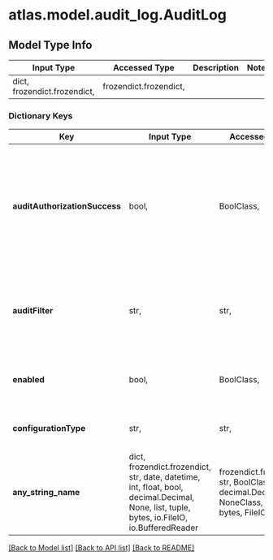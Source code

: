 # atlas.model.audit_log.AuditLog

## Model Type Info
Input Type | Accessed Type | Description | Notes
------------ | ------------- | ------------- | -------------
dict, frozendict.frozendict,  | frozendict.frozendict,  |  | 

### Dictionary Keys
Key | Input Type | Accessed Type | Description | Notes
------------ | ------------- | ------------- | ------------- | -------------
**auditAuthorizationSuccess** | bool,  | BoolClass,  | Flag that indicates whether someone set auditing to track successful authentications. This only applies to the &#x60;\&quot;atype\&quot; : \&quot;authCheck\&quot;&#x60; audit filter. Setting this parameter to &#x60;true&#x60; degrades cluster performance. | if omitted the server will use the default value of False
**auditFilter** | str,  | str,  | JSON document that specifies which events to record. Escape any characters that may prevent parsing, such as single or double quotes, using a backslash (&#x60;\\&#x60;). | 
**enabled** | bool,  | BoolClass,  | Flag that indicates whether someone enabled database auditing for the specified project. | if omitted the server will use the default value of False
**configurationType** | str,  | str,  | Human-readable label that displays how to configure the audit filter. | [optional] must be one of ["NONE", "FILTER_BUILDER", "FILTER_JSON", ] 
**any_string_name** | dict, frozendict.frozendict, str, date, datetime, int, float, bool, decimal.Decimal, None, list, tuple, bytes, io.FileIO, io.BufferedReader | frozendict.frozendict, str, BoolClass, decimal.Decimal, NoneClass, tuple, bytes, FileIO | any string name can be used but the value must be the correct type | [optional]

[[Back to Model list]](../../README.md#documentation-for-models) [[Back to API list]](../../README.md#documentation-for-api-endpoints) [[Back to README]](../../README.md)

